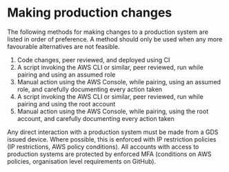 # Making production changes

The following methods for making changes to a production system are listed in order of preference. A method should only
be used when any more favourable alternatives are not feasible.

1. Code changes, peer reviewed, and deployed using CI
2. A script invoking the AWS CLI or similar, peer reviewed, run while pairing and using an assumed role
3. Manual action using the AWS Console, while pairing, using an assumed role, and carefully documenting every action taken
4. A script invoking the AWS CLI or similar, peer reviewed, run while pairing and using the root account
5. Manual action using the AWS Console, while pairing, using the root account, and carefully documenting every action taken

Any direct interaction with a production system must be made from a GDS issued device. Where possible, this is enforced
with IP restriction policies (IP restrictions, AWS policy conditions).
All accounts with access to production systems are protected by enforced MFA (conditions
on AWS policies, organisation level requirements on GitHub).
